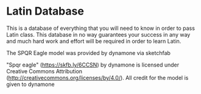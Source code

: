 # Latin Database

This is a database of everything that you will need to know in order to pass Latin class. 
This database in no way guarantees your success in any way and much hard work and effort will be required in order to learn Latin. 











The SPQR Eagle model was provided by dynamone via sketchfab

"Spqr eagle" (https://skfb.ly/6CCSN) by dynamone is licensed under Creative Commons Attribution (http://creativecommons.org/licenses/by/4.0/).
All credit for the model is given to dynamone
